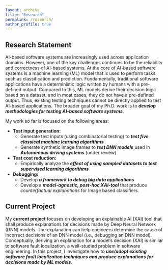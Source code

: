 ```yaml
---
layout: archive
title: "Research"
permalink: /research/
author_profile: true
---
```




## Research Statement
AI-based software systems are increasingly used across application domains. However, one of the key challenges continues to be the reliability and correctness of AI-based systems. At the core of AI-based software systems is a machine learning (ML) model that is used to perform tasks such as classification and prediction. Fundamentally, traditional software applications have a deterministic logic written by humans with a pre-defined output. Compared to this, ML models derive their decision logic based on a dataset, and in most cases, they do not have a pre-defined output. Thus, existing testing techniques cannot be directly applied to test AI-based applications. The broader goal of my Ph.D. work is to ***develop methodologies for testing AI-based software systems***.  

My work so far is focused on the following areas: 
* **Test input generation:**
   * Generate test inputs (using combinatorial testing) to ***test five classical machine learning algorithms*** 
   * Generate synthetic image frames to ***test DNN models*** used in ***Autonomous driving systems*** (under review)
* **Test cost reduction:**
    * Empirically analyze the ***effect of using sampled datasets to test supervised learning algorithms***
* **Debugging:**
    * Develop ***a framework to debug big data applications***
    * Develop a ***model-agnostic, post-hoc XAI-tool*** that produce *counterfactual explanations* for Image based classifiers.

## Current Project
My **current project** focuses on developing an explainable AI (XAI) tool that shall produce explanations for decisions made by Deep Neural Network (DNN) models. The explanation can help engineers determine the cause of incorrect decisions of an DNN model (i.e., debugging an DNN model). Conceptually, deriving an explanation for a model’s decision (XAI) is similar to software fault localization, a well-studied problem in software engineering.  In this project, I investigate how to ***use/adopt existing software fault localization techniques and produce explanations for decisions made by ML models***. 

